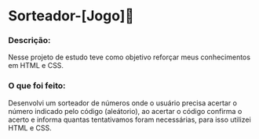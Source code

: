 # Sorteador-[Jogo]🧮

### Descrição:
Nesse projeto de estudo teve como objetivo reforçar meus conhecimentos em  HTML e CSS.

### O que foi feito:
Desenvolvi um sorteador de números onde o usuário precisa acertar o número indicado pelo código (aleátorio), ao acertar o código confirma o acerto e informa quantas tentativamos foram necessárias, para isso utilizei HTML e CSS.
